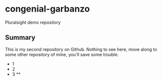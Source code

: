 # congenial-garbanzo
Pluralsight demo repository

## Summary
This is my second repository on Github.  Nothing to see here, move along to some other repository of mine, you'll save some trouble.

* 1 
* 2
* 3 **
